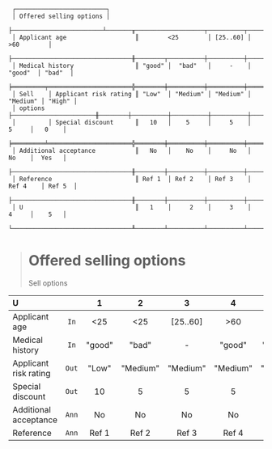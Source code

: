 ```text
 ┌─────────────────────────┐
 │ Offered selling options │
 ├─────────────────────────┴───────╥───────────────────┬──────────┬───────────────────┐
 │ Applicant age                   ║        <25        │ [25..60] │        >60        │
 ├─────────────────────────────────╫────────┬──────────┼──────────┼──────────┬────────┤
 │ Medical history                 ║ "good" │  "bad"   │     -    │  "good"  │ "bad"  │
 ╞═════════╤═══════════════════════╬════════╪══════════╪══════════╪══════════╪════════╡
 │ Sell    │ Applicant risk rating ║ "Low"  │ "Medium" │ "Medium" │ "Medium" │ "High" │
 │ options ├───────────────────────╫────────┼──────────┼──────────┼──────────┼────────┤
 │         │ Special discount      ║   10   │    5     │     5    │    5     │   0    │
 ╞═════════╧═══════════════════════╬════════╪══════════╪══════════╪══════════╪════════╡
 │ Additional acceptance           ║   No   │    No    │     No   │    No    │  Yes   │
 ├─────────────────────────────────╫────────┼──────────┼──────────┼──────────┼────────┤
 │ Reference                       ║ Ref 1  │ Ref 2    │ Ref 3    │ Ref 4    │ Ref 5  │
 ├─────────────────────────────────╫────────┼──────────┼──────────┼──────────┼────────┤
 │ U                               ║   1    │     2    │     3    │    4     │    5   │
 └─────────────────────────────────╨────────┴──────────┴──────────┴──────────┴────────┘
```

> # Offered selling options
> Sell options

| U                     |       |   1    |    2     |    3     |    4     |   5    |
|:----------------------|:-----:|:------:|:--------:|:--------:|:--------:|:------:|
| Applicant age         | `In`  |  <25   |   <25    | [25..60] |   >60    |  >60   |
| Medical history       | `In`  | "good" |  "bad"   |    -     |  "good"  | "bad"  |
| Applicant risk rating | `Out` | "Low"  | "Medium" | "Medium" | "Medium" | "High" |
| Special discount      | `Out` |   10   |    5     |    5     |    5     |   0    |
| Additional acceptance | `Ann` |   No   |    No    |    No    |    No    |  Yes   |
| Reference             | `Ann` | Ref 1  |  Ref 2   |  Ref 3   |  Ref 4   | Ref 5  |
